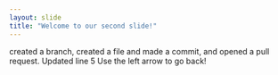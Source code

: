 ```yaml
---
layout: slide
title: "Welcome to our second slide!"
---
```

created a branch, created a file and made a commit, and opened a pull request. Updated line 5
Use the left arrow to go back!